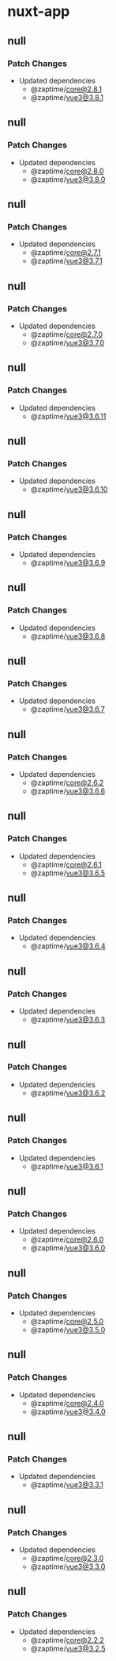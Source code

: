 # nuxt-app

## null

### Patch Changes

- Updated dependencies
  - @zaptime/core@2.8.1
  - @zaptime/vue3@3.8.1

## null

### Patch Changes

- Updated dependencies
  - @zaptime/core@2.8.0
  - @zaptime/vue3@3.8.0

## null

### Patch Changes

- Updated dependencies
  - @zaptime/core@2.7.1
  - @zaptime/vue3@3.7.1

## null

### Patch Changes

- Updated dependencies
  - @zaptime/core@2.7.0
  - @zaptime/vue3@3.7.0

## null

### Patch Changes

- Updated dependencies
  - @zaptime/vue3@3.6.11

## null

### Patch Changes

- Updated dependencies
  - @zaptime/vue3@3.6.10

## null

### Patch Changes

- Updated dependencies
  - @zaptime/vue3@3.6.9

## null

### Patch Changes

- Updated dependencies
  - @zaptime/vue3@3.6.8

## null

### Patch Changes

- Updated dependencies
  - @zaptime/vue3@3.6.7

## null

### Patch Changes

- Updated dependencies
  - @zaptime/core@2.6.2
  - @zaptime/vue3@3.6.6

## null

### Patch Changes

- Updated dependencies
  - @zaptime/core@2.6.1
  - @zaptime/vue3@3.6.5

## null

### Patch Changes

- Updated dependencies
  - @zaptime/vue3@3.6.4

## null

### Patch Changes

- Updated dependencies
  - @zaptime/vue3@3.6.3

## null

### Patch Changes

- Updated dependencies
  - @zaptime/vue3@3.6.2

## null

### Patch Changes

- Updated dependencies
  - @zaptime/vue3@3.6.1

## null

### Patch Changes

- Updated dependencies
  - @zaptime/core@2.6.0
  - @zaptime/vue3@3.6.0

## null

### Patch Changes

- Updated dependencies
  - @zaptime/core@2.5.0
  - @zaptime/vue3@3.5.0

## null

### Patch Changes

- Updated dependencies
  - @zaptime/core@2.4.0
  - @zaptime/vue3@3.4.0

## null

### Patch Changes

- Updated dependencies
  - @zaptime/vue3@3.3.1

## null

### Patch Changes

- Updated dependencies
  - @zaptime/core@2.3.0
  - @zaptime/vue3@3.3.0

## null

### Patch Changes

- Updated dependencies
  - @zaptime/core@2.2.2
  - @zaptime/vue3@3.2.5
